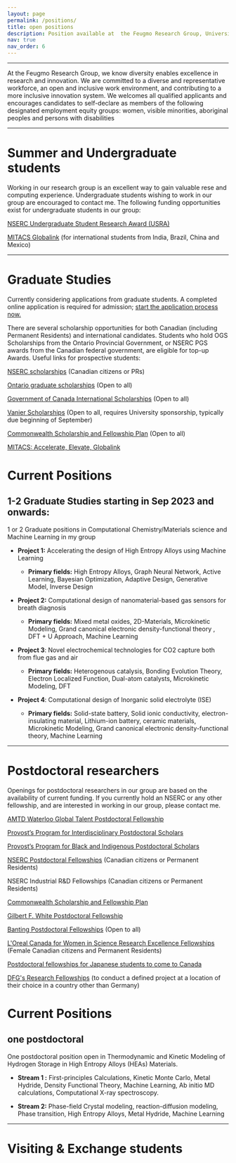 ```yaml
---
layout: page
permalink: /positions/
title: open positions
description: Position available at  the Feugmo Research Group, University of Waterloo, department of Chemistry Waterloo, ON, Canada
nav: true
nav_order: 6
---
```

***

At the Feugmo Research Group, we know diversity enables excellence in research and innovation. We are committed to a diverse and representative workforce, an open and inclusive work environment, and contributing to a more inclusive  innovation system. We welcomes all qualified applicants and encourages candidates to self-declare as members of the following designated employment equity groups: women, visible minorities, aboriginal peoples and persons with disabilities



***
# Summer and Undergraduate students

Working in our research group is an excellent way to gain valuable rese and computing experience. Undergraduate students wishing to work in our group are encouraged to contact me. The following funding opportunities exist for undergraduate students in our group:

[NSERC Undergraduate Student Research Award (USRA)](https://www.nserc-crsng.gc.ca/students-etudiants/ug-pc/usra-brpc_eng.asp)

[MITACS Globalink](https://www.mitacs.ca/en/programs/globalink) (for international students from India, Brazil, China and Mexico)




***
# Graduate Studies

Currently considering applications from graduate students. A completed online application is required for admission; [start the application process now.](https://uwaterloo.ca/graduate-studies-postdoctoral-affairs/future-students/applying-graduate-school/before-you-apply)


There are several scholarship opportunities for both Canadian (including Permanent Residents) and international candidates. Students who hold OGS Scholarships from the Ontario Provincial Government, or NSERC PGS awards from the Canadian federal government, are eligible for top-up Awards.
Useful links for prospective students:


[NSERC scholarships](https://www.nserc-crsng.gc.ca/Students-Etudiants/index_eng.asp) (Canadian citizens or PRs)

[Ontario graduate scholarships](https://osap.gov.on.ca/OSAPPortal/en/A-ZListofAid/PRDR019245.html) (Open to all)

[Government of Canada International Scholarships](https://www.educanada.ca/scholarships-bourses/index.aspx?lang=eng) (Open to all)

[Vanier Scholarships](https://vanier.gc.ca/en/home-accueil.html) (Open to all, requires University sponsorship, typically due beginning of September)

[Commonwealth Scholarship and Fellowship Plan](https://here.ventureforcanada.ca/en/fp-2023?gclid=Cj0KCQjwqoibBhDUARIsAH2OpWgZ66feqg8r_wvRMZFk_XX0vYTmyOsCI0suyFWQOSD1VlyhDtKTzigaAqNoEALw_wcB) (Open to all)

[MITACS: Accelerate, Elevate, Globalink](https://www.mitacs.ca/en/programs)


# Current Positions

## 1-2 Graduate Studies  starting in Sep 2023 and onwards:

1 or 2  Graduate positions in  Computational Chemistry/Materials science and  Machine Learning  in my group


- **Project 1:** Accelerating the design of High Entropy Alloys using Machine Learning
    - **Primary fields:**  High Entropy Alloys, Graph Neural Network, Active Learning, Bayesian Optimization, Adaptive Design, Generative Model, Inverse Design

- **Project 2:**  Computational design of nanomaterial-based gas sensors for breath diagnosis
    - **Primary fields:** Mixed metal oxides,  2D-Materials,  Microkinetic Modeling, Grand canonical electronic density-functional theory , DFT + U Approach,  Machine Learning


- **Project 3**:  Novel electrochemical technologies for CO2 capture both from flue gas and air
    - **Primary fields:** Heterogenous catalysis, Bonding Evolution Theory, Electron Localized Function, Dual-atom catalysts, Microkinetic Modeling, DFT

- **Project 4**: Computational design of Inorganic solid electrolyte (ISE)
    - **Primary fields:**  Solid-state battery, Solid ionic conductivity, electron-insulating material, Lithium-ion battery,  ceramic materials, Microkinetic Modeling, Grand canonical electronic density-functional theory,  Machine Learning




***
# Postdoctoral researchers

Openings for postdoctoral researchers in our group are based on the availability of current funding. If you currently hold an NSERC or any other fellowship, and are interested in working in our group, please contact me.

[AMTD Waterloo Global Talent Postdoctoral Fellowship](https://uwaterloo.ca/graduate-studies-postdoctoral-affairs/welcome-postdoctoral-affairs/find-postdoc-funding/amtd-waterloo-global-talent-postdoctoral-fellowship)



[Provost’s Program for Interdisciplinary Postdoctoral Scholars](https://uwaterloo.ca/graduate-studies-postdoctoral-affairs/welcome-postdoctoral-affairs/find-postdoc-funding/provosts-program-interdisciplinary-postdoctoral-scholars)

[Provost’s Program for Black and Indigenous Postdoctoral Scholars](https://uwaterloo.ca/graduate-studies-postdoctoral-affairs/welcome-postdoctoral-affairs/find-postdoc-funding/provosts-program-black-and-indigenous-postdoctoral-scholars)

[NSERC Postdoctoral Fellowships](https://www.nserc-crsng.gc.ca/students-etudiants/pd-np/pdf-bp_eng.asp) (Canadian citizens or Permanent Residents)

NSERC Industrial R&D Fellowships (Canadian citizens or Permanent Residents)


[Commonwealth Scholarship and Fellowship Plan](https://here.ventureforcanada.ca/en/fp-2023?gclid=Cj0KCQjwqoibBhDUARIsAH2OpWgZ66feqg8r_wvRMZFk_XX0vYTmyOsCI0suyFWQOSD1VlyhDtKTzigaAqNoEALw_wcB)

[Gilbert F. White Postdoctoral Fellowship](https://gradfund.rutgers.edu/awards/gilbert-f-white-postdoctoral-fellowship/)

[Banting Postdoctoral Fellowships](https://banting.fellowships-bourses.gc.ca/en/home-accueil.html) (Open to all)


[L'Oreal Canada for Women in Science Research Excellence Fellowships](https://www.univcan.ca/programs-and-scholarships/loreal-fellowships/) (Female Canadian citizens and Permanent Residents)

[Postdoctoral fellowships for Japanese students to come to Canada](https://www.jsps.go.jp/english/e-ab/index.html)

[DFG's Research Fellowships](https://www.dfg.de/en/research_funding/programmes/individual/research_fellowships/) (to conduct a defined project at a location of their choice in a country other than Germany)

# Current Positions


##  one  postdoctoral

One postdoctoral position open in Thermodynamic and Kinetic Modeling of Hydrogen Storage in High Entropy Alloys (HEAs) Materials.


- **Stream 1 :**  First-principles Calculations, Kinetic Monte Carlo, Metal Hydride,  Density Functional Theory, Machine Learning, Ab initio MD calculations, Computational X-ray spectroscopy.

- **Stream 2:**  Phase-field Crystal modeling, reaction-diffusion modeling, Phase transition,  High Entropy Alloys, Metal Hydride,  Machine Learning

***
# Visiting & Exchange students
